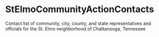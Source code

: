 StElmoCommunityActionContacts
=============================

Contact list of community, city, county, and state representatives and officials for the St. Elmo neighborhood of Chattanooga, Tennessee
